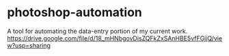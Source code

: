 # photoshop-automation
A tool for automating the data-entry portion of my current work.
https://drive.google.com/file/d/18_mHNbgovDisZQFkZxSAnHBE5vfFGjjQ/view?usp=sharing
